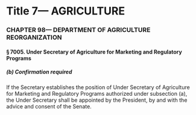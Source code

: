 
# Title 7— AGRICULTURE
### CHAPTER 98— DEPARTMENT OF AGRICULTURE REORGANIZATION
#### § 7005. Under Secretary of Agriculture for Marketing and Regulatory Programs
##### (b) Confirmation required

If the Secretary establishes the position of Under Secretary of Agriculture for Marketing and Regulatory Programs authorized under subsection (a), the Under Secretary shall be appointed by the President, by and with the advice and consent of the Senate.
